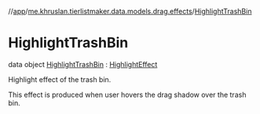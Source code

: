 //[app](../../../index.md)/[me.khruslan.tierlistmaker.data.models.drag.effects](../index.md)/[HighlightTrashBin](index.md)

# HighlightTrashBin

data object [HighlightTrashBin](index.md) : [HighlightEffect](../-highlight-effect/index.md)

Highlight effect of the trash bin.

This effect is produced when user hovers the drag shadow over the trash bin.
